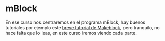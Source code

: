 
# mBlock

En ese curso nos centraremos en el programa mBlock, hay buenos tutoriales por ejemplo este [breve tutorial de Makeblock](https://www.makeblock.es/tutoriales/mblock/), pero tranquilo, no hace falta que lo leas, en este curso iremos viendo cada parte.



